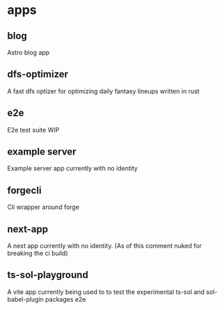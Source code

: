 # apps

## blog

Astro blog app

## dfs-optimizer

A fast dfs optizer for optimizing daily fantasy lineups written in rust

## e2e

E2e test suite WIP

## example server

Example server app currently with no identity

## forgecli

Cli wrapper around forge

## next-app

A next app currently with no identity. (As of this comment nuked for breaking the ci build)

## ts-sol-playground

A vite app currently being used to to test the experimental ts-sol and sol-babel-plugin packages e2e
